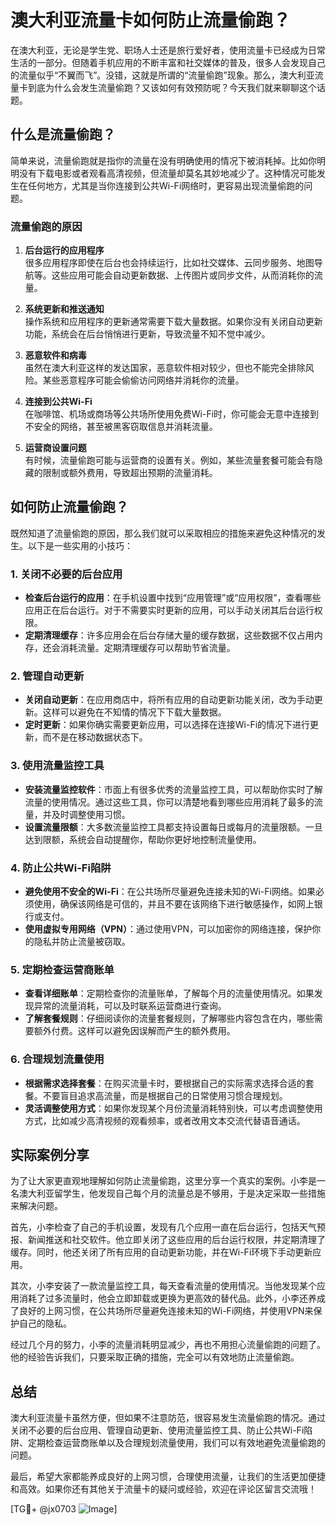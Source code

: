 # 澳大利亚流量卡如何防止流量偷跑？

在澳大利亚，无论是学生党、职场人士还是旅行爱好者，使用流量卡已经成为日常生活的一部分。但随着手机应用的不断丰富和社交媒体的普及，很多人会发现自己的流量似乎“不翼而飞”。没错，这就是所谓的“流量偷跑”现象。那么，澳大利亚流量卡到底为什么会发生流量偷跑？又该如何有效预防呢？今天我们就来聊聊这个话题。

## 什么是流量偷跑？

简单来说，流量偷跑就是指你的流量在没有明确使用的情况下被消耗掉。比如你明明没有下载电影或者观看高清视频，但流量却莫名其妙地减少了。这种情况可能发生在任何地方，尤其是当你连接到公共Wi-Fi网络时，更容易出现流量偷跑的问题。

### 流量偷跑的原因

1. **后台运行的应用程序**  
   很多应用程序即使在后台也会持续运行，比如社交媒体、云同步服务、地图导航等。这些应用可能会自动更新数据、上传图片或同步文件，从而消耗你的流量。

2. **系统更新和推送通知**  
   操作系统和应用程序的更新通常需要下载大量数据。如果你没有关闭自动更新功能，系统会在后台悄悄进行更新，导致流量不知不觉中减少。

3. **恶意软件和病毒**  
   虽然在澳大利亚这样的发达国家，恶意软件相对较少，但也不能完全排除风险。某些恶意程序可能会偷偷访问网络并消耗你的流量。

4. **连接到公共Wi-Fi**  
   在咖啡馆、机场或商场等公共场所使用免费Wi-Fi时，你可能会无意中连接到不安全的网络，甚至被黑客窃取信息并消耗流量。

5. **运营商设置问题**  
   有时候，流量偷跑可能与运营商的设置有关。例如，某些流量套餐可能会有隐藏的限制或额外费用，导致超出预期的流量消耗。

## 如何防止流量偷跑？

既然知道了流量偷跑的原因，那么我们就可以采取相应的措施来避免这种情况的发生。以下是一些实用的小技巧：

### 1. 关闭不必要的后台应用

- **检查后台运行的应用**：在手机设置中找到“应用管理”或“应用权限”，查看哪些应用正在后台运行。对于不需要实时更新的应用，可以手动关闭其后台运行权限。
- **定期清理缓存**：许多应用会在后台存储大量的缓存数据，这些数据不仅占用内存，还会消耗流量。定期清理缓存可以帮助节省流量。

### 2. 管理自动更新

- **关闭自动更新**：在应用商店中，将所有应用的自动更新功能关闭，改为手动更新。这样可以避免在不知情的情况下下载大量数据。
- **定时更新**：如果你确实需要更新应用，可以选择在连接Wi-Fi的情况下进行更新，而不是在移动数据状态下。

### 3. 使用流量监控工具

- **安装流量监控软件**：市面上有很多优秀的流量监控工具，可以帮助你实时了解流量的使用情况。通过这些工具，你可以清楚地看到哪些应用消耗了最多的流量，并及时调整使用习惯。
- **设置流量限额**：大多数流量监控工具都支持设置每日或每月的流量限额。一旦达到限额，系统会自动提醒你，帮助你更好地控制流量使用。

### 4. 防止公共Wi-Fi陷阱

- **避免使用不安全的Wi-Fi**：在公共场所尽量避免连接未知的Wi-Fi网络。如果必须使用，确保该网络是可信的，并且不要在该网络下进行敏感操作，如网上银行或支付。
- **使用虚拟专用网络（VPN）**：通过使用VPN，可以加密你的网络连接，保护你的隐私并防止流量被窃取。

### 5. 定期检查运营商账单

- **查看详细账单**：定期检查你的流量账单，了解每个月的流量使用情况。如果发现异常的流量消耗，可以及时联系运营商进行查询。
- **了解套餐规则**：仔细阅读你的流量套餐规则，了解哪些内容包含在内，哪些需要额外付费。这样可以避免因误解而产生的额外费用。

### 6. 合理规划流量使用

- **根据需求选择套餐**：在购买流量卡时，要根据自己的实际需求选择合适的套餐。不要盲目追求高流量，而是根据自己的日常使用习惯合理规划。
- **灵活调整使用方式**：如果你发现某个月份流量消耗特别快，可以考虑调整使用方式，比如减少高清视频的观看频率，或者改用文本交流代替语音通话。

## 实际案例分享

为了让大家更直观地理解如何防止流量偷跑，这里分享一个真实的案例。小李是一名澳大利亚留学生，他发现自己每个月的流量总是不够用，于是决定采取一些措施来解决问题。

首先，小李检查了自己的手机设置，发现有几个应用一直在后台运行，包括天气预报、新闻推送和社交软件。他立即关闭了这些应用的后台运行权限，并定期清理了缓存。同时，他还关闭了所有应用的自动更新功能，并在Wi-Fi环境下手动更新应用。

其次，小李安装了一款流量监控工具，每天查看流量的使用情况。当他发现某个应用消耗了过多流量时，他会立即卸载或更换为更高效的替代品。此外，小李还养成了良好的上网习惯，在公共场所尽量避免连接未知的Wi-Fi网络，并使用VPN来保护自己的隐私。

经过几个月的努力，小李的流量消耗明显减少，再也不用担心流量偷跑的问题了。他的经验告诉我们，只要采取正确的措施，完全可以有效地防止流量偷跑。

## 总结

澳大利亚流量卡虽然方便，但如果不注意防范，很容易发生流量偷跑的情况。通过关闭不必要的后台应用、管理自动更新、使用流量监控工具、防止公共Wi-Fi陷阱、定期检查运营商账单以及合理规划流量使用，我们可以有效地避免流量偷跑的问题。

最后，希望大家都能养成良好的上网习惯，合理使用流量，让我们的生活更加便捷和高效。如果你还有其他关于流量卡的疑问或经验，欢迎在评论区留言交流哦！

[TG💪+ @jx0703 ![Image](https://github.com/user-attachments/assets/dbca1d08-cadb-493c-b0ec-ad6f7a83f270)]